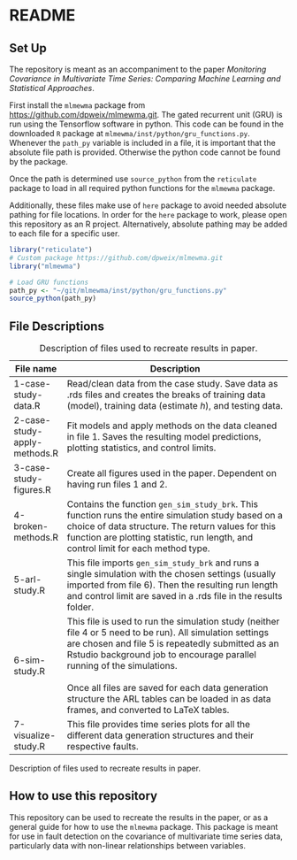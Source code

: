 README
================

## Set Up

The repository is meant as an accompaniment to the paper *Monitoring
Covariance in Multivariate Time Series: Comparing Machine Learning and
Statistical Approaches*.

First install the `mlmewma` package from
https://github.com/dpweix/mlmewma.git. The gated recurrent unit (GRU) is
run using the Tensorflow software in python. This code can be found in
the downloaded `R` package at `mlmewma/inst/python/gru_functions.py`.
Whenever the `path_py` variable is included in a file, it is important
that the absolute file path is provided. Otherwise the python code
cannot be found by the package.

Once the path is determined use `source_python` from the `reticulate`
package to load in all required python functions for the `mlmewma`
package.

Additionally, these files make use of `here` package to avoid needed
absolute pathing for file locations. In order for the `here` package to
work, please open this repository as an R project. Alternatively,
absolute pathing may be added to each file for a specific user.

``` r
library("reticulate")
# Custom package https://github.com/dpweix/mlmewma.git
library("mlmewma")

# Load GRU functions
path_py <- "~/git/mlmewma/inst/python/gru_functions.py"
source_python(path_py)
```

## File Descriptions

<table>
<caption>Description of files used to recreate results in
paper.</caption>
<colgroup>
<col style="width: 11%" />
<col style="width: 88%" />
</colgroup>
<thead>
<tr class="header">
<th>File name</th>
<th>Description</th>
</tr>
</thead>
<tbody>
<tr class="odd">
<td>1-case-study-data.R</td>
<td>Read/clean data from the case study. Save data as .rds files and
creates the breaks of training data (model), training data (estimate
<em>h</em>), and testing data.</td>
</tr>
<tr class="even">
<td>2-case-study-apply-methods.R</td>
<td>Fit models and apply methods on the data cleaned in file 1. Saves
the resulting model predictions, plotting statistics, and control
limits.</td>
</tr>
<tr class="odd">
<td>3-case-study-figures.R</td>
<td>Create all figures used in the paper. Dependent on having run files
1 and 2.</td>
</tr>
<tr class="even">
<td>4-broken-methods.R</td>
<td>Contains the function <code>gen_sim_study_brk</code>. This function
runs the entire simulation study based on a choice of data structure.
The return values for this function are plotting statistic, run length,
and control limit for each method type.</td>
</tr>
<tr class="odd">
<td>5-arl-study.R</td>
<td>This file imports <code>gen_sim_study_brk</code> and runs a single
simulation with the chosen settings (usually imported from file 6). Then
the resulting run length and control limit are saved in a .rds file in
the results folder.</td>
</tr>
<tr class="even">
<td>6-sim-study.R</td>
<td>This file is used to run the simulation study (neither file 4 or 5
need to be run). All simulation settings are chosen and file 5 is
repeatedly submitted as an Rstudio background job to encourage parallel
running of the simulations.<br />
<br />
Once all files are saved for each data generation structure the ARL
tables can be loaded in as data frames, and converted to LaTeX
tables.</td>
</tr>
<tr class="odd">
<td>7-visualize-study.R</td>
<td>This file provides time series plots for all the different data
generation structures and their respective faults.</td>
</tr>
</tbody>
</table>

Description of files used to recreate results in paper.

## How to use this repository

This repository can be used to recreate the results in the paper, or as
a general guide for how to use the `mlmewma` package. This package is
meant for use in fault detection on the covariance of multivariate time
series data, particularly data with non-linear relationships between
variables.
